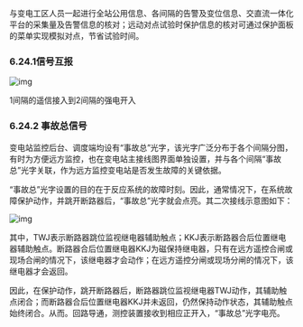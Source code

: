 与变电工区人员一起进行全站公用信息、各间隔的告警及变位信息、交直流一体化平台的采集量及告警信息的核对；远动对点试验时保护信息的核对可通过保护面板的菜单实现模拟对点，节省试验时间。



### **6.24.1信号互报**

![img](file:///C:\Users\yuri\AppData\Local\Temp\ksohtml22920\wps207.png)

1间隔的遥信接入到2间隔的强电开入

### **6.24.2 事故总信号**

变电站监控后台、调度端均设有“事故总”光字，该光字广泛分布于各个间隔分图，有时为方便远方监控，也在变电站主接线图界面单独设置，并与各个间隔“事故总”光字关联，作为远方监控变电站是否发生故障的关键依据。

“事故总”光字设置的目的在于反应系统的故障时刻。因此，通常情况下，在系统故障保护动作，并跳开断路器后，“事故总”光字就会点亮。其二次接线示意图如下：

 

![img](file:///C:\Users\yuri\AppData\Local\Temp\ksohtml22920\wps208.png)

其中，TWJ表示断路器跳位监视继电器辅助触点；KKJ表示断路器合后位置继电器辅助触点。断路器合后位置继电器KKJ为磁保持继电器，只有在远方遥控合闸或现场合闸的情况下，该继电器才会动作；在远方遥控分闸或现场分闸的情况下，该继电器才会返回。

因此，在保护动作，跳开断路器后，断路器跳位监视继电器TWJ动作，其辅助触点闭合；而断路器合后位置继电器KKJ并未返回，仍然保持动作状态，其辅助触点始终闭合。从而。回路导通，测控装置接收到相应正开入，“事故总”光字电亮。